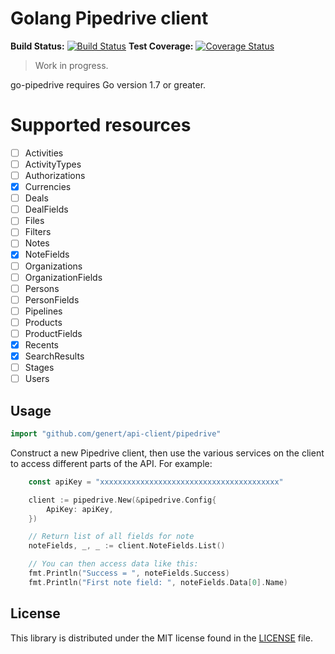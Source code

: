# Golang Pipedrive client

**Build Status:** [![Build Status](https://travis-ci.org/Genert/go-pipedrive.svg?branch=master)](https://travis-ci.org/Genert/go-pipedrive)
**Test Coverage:** [![Coverage Status](https://coveralls.io/repos/github/Genert/go-pipedrive/badge.svg?branch=master)](https://coveralls.io/github/Genert/go-pipedrive?branch=master)

> Work in progress.

go-pipedrive requires Go version 1.7 or greater.

# Supported resources

- [ ] Activities
- [ ] ActivityTypes
- [ ] Authorizations
- [x] Currencies
- [ ] Deals
- [ ] DealFields
- [ ] Files
- [ ] Filters
- [ ] Notes
- [x] NoteFields
- [ ] Organizations
- [ ] OrganizationFields
- [ ] Persons
- [ ] PersonFields
- [ ] Pipelines
- [ ] Products
- [ ] ProductFields
- [x] Recents
- [x] SearchResults
- [ ] Stages
- [ ] Users

## Usage

```go
import "github.com/genert/api-client/pipedrive"
```

Construct a new Pipedrive client, then use the various services on the client to
access different parts of the API. For example:

```go
    const apiKey = "xxxxxxxxxxxxxxxxxxxxxxxxxxxxxxxxxxxxxxxx"

    client := pipedrive.New(&pipedrive.Config{
        ApiKey: apiKey,
    })

    // Return list of all fields for note
    noteFields, _, _ := client.NoteFields.List()

    // You can then access data like this:
    fmt.Println("Success = ", noteFields.Success)
    fmt.Println("First note field: ", noteFields.Data[0].Name)
```

## License

This library is distributed under the MIT license found in the [LICENSE](./LICENSE)
file.